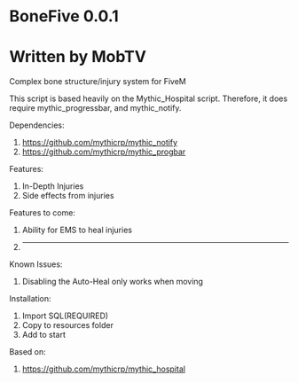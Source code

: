 # BoneFive 0.0.1
# Written by MobTV
Complex bone structure/injury system for FiveM

This script is based heavily on the Mythic_Hospital script. Therefore, it does require mythic_progressbar, and mythic_notify.

Dependencies:
1. https://github.com/mythicrp/mythic_notify
2. https://github.com/mythicrp/mythic_progbar

Features:
1. In-Depth Injuries
2. Side effects from injuries

Features to come:
1. Ability for EMS to heal injuries
2. ----

Known Issues:
1. Disabling the Auto-Heal only works when moving

Installation:
1. Import SQL(REQUIRED)
2. Copy to resources folder
3. Add to start

Based on:
1. https://github.com/mythicrp/mythic_hospital
